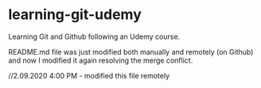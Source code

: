 # learning-git-udemy
Learning Git and Github following an Udemy course.

README.md file was just modified both manually and remotely (on Github)
    and now I modified it again resolving the merge conflict.

//2.09.2020 4:00 PM - modified this file remotely
